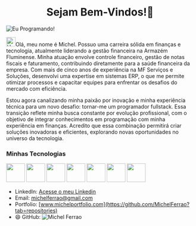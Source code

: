 <center><h1> Sejam Bem-Vindos!👋 </h1></center>

![Eu Programando!](https://i.pinimg.com/originals/21/11/61/21116158daaeb1459b4ec0758505e1ad.gif)

<img src="https://raw.githubusercontent.com/Tarikul-Islam-Anik/Animated-Fluent-Emojis/master/Emojis/Hand%20gestures/Hand%20with%20Fingers%20Splayed%20Light%20Skin%20Tone.png" alt="Hand with Fingers Splayed Light Skin Tone" width="25" height="25" style="max-width: 100%;">Olá, meu nome é Michel. Possuo uma carreira sólida em finanças e tecnologia, atualmente liderando a gestão financeira na Armazém Fluminense. Minha atuação envolve controle financeiro, gestão de notas fiscais e faturamento, contribuindo diretamente para a saúde financeira da empresa. Com mais de cinco anos de experiência na MF Serviços e Soluções, desenvolvi uma expertise em sistemas ERP, o que me permite otimizar processos e capacitar equipes para enfrentar os desafios do mercado com eficiência.

Estou agora canalizando minha paixão por inovação e minha experiência técnica para um novo desafio: tornar-me um programador fullstack. Essa transição reflete minha busca constante por evolução profissional, com o objetivo de integrar conhecimentos em programação com minha experiência em finanças. Acredito que essa combinação permitirá criar soluções inovadoras e eficientes, explorando novas oportunidades no universo da tecnologia.

### Minhas Tecnologias

<img src="https://cdn.jsdelivr.net/gh/devicons/devicon@latest/icons/amazonwebservices/amazonwebservices-original-wordmark.svg" width="50px">

<img src="https://cdn.jsdelivr.net/gh/devicons/devicon@latest/icons/amazonwebservices/amazonwebservices-original-wordmark.svg" width="50px">

<img src="https://cdn.jsdelivr.net/gh/devicons/devicon@latest/icons/amazonwebservices/amazonwebservices-original-wordmark.svg" width="50px">

<img src="https://cdn.jsdelivr.net/gh/devicons/devicon@latest/icons/amazonwebservices/amazonwebservices-original-wordmark.svg" width="50px">

<img src="https://cdn.jsdelivr.net/gh/devicons/devicon@latest/icons/amazonwebservices/amazonwebservices-original-wordmark.svg" width="50px">

<img src="https://cdn.jsdelivr.net/gh/devicons/devicon@latest/icons/amazonwebservices/amazonwebservices-original-wordmark.svg" width="50px">

<img src="https://cdn.jsdelivr.net/gh/devicons/devicon@latest/icons/amazonwebservices/amazonwebservices-original-wordmark.svg" width="50px">

- LinkedIn: [Acesse o meu Linkedin](https://www.linkedin.com/in/michel-de-carvalho-ferr%C3%A3o-silva-a79935a2/)
- Email: [michelferrao@gmail.com](mailto:michelferraorj@gmail.com)
- Portfolio: [www.michelportfolio.com](https://github.com/MichelFerrao?tab=repositories)
- 😄 GitHub: ![Michel Ferrao](https://github-readme-stats.vercel.app/api?username=MichelFerrao&show_icons=true)
